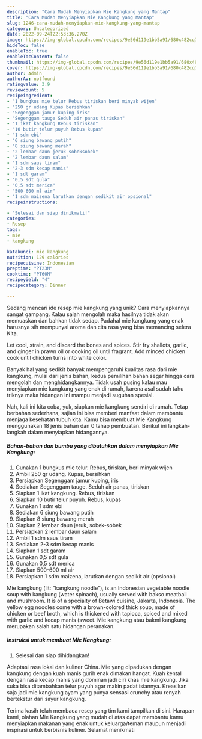 ```yaml
---
description: "Cara Mudah Menyiapkan Mie Kangkung yang Mantap"
title: "Cara Mudah Menyiapkan Mie Kangkung yang Mantap"
slug: 1246-cara-mudah-menyiapkan-mie-kangkung-yang-mantap
category: Uncategorized
date: 2022-09-24T22:53:36.270Z
image: https://img-global.cpcdn.com/recipes/9e56d119e1bb5a91/680x482cq70/mie-kangkung-foto-resep-utama.jpg
hideToc: false
enableToc: true
enableTocContent: false
thumbnail: https://img-global.cpcdn.com/recipes/9e56d119e1bb5a91/680x482cq70/mie-kangkung-foto-resep-utama.jpg
cover: https://img-global.cpcdn.com/recipes/9e56d119e1bb5a91/680x482cq70/mie-kangkung-foto-resep-utama.jpg
author: Admin
authorAv: notfound
ratingvalue: 3.9
reviewcount: 5
recipeingredient:
- "1 bungkus mie telur Rebus tiriskan beri minyak wijen"
- "250 gr udang Kupas bersihkan"
- "Segenggam jamur kuping iris"
- "Segenggam tauge Seduh air panas tiriskan"
- "1 ikat kangkung Rebus tiriskan"
- "10 butir telur puyuh Rebus kupas"
- "1 sdm ebi"
- "6 siung bawang putih"
- "8 siung bawang merah"
- "2 lembar daun jeruk sobeksobek"
- "2 lembar daun salam"
- "1 sdm saus tiram"
- "2-3 sdm kecap manis"
- "1 sdt garam"
- "0,5 sdt gula"
- "0,5 sdt merica"
- "500-600 ml air"
- "1 sdm maizena larutkan dengan sedikit air opsional"
recipeinstructions:

- "Selesai dan siap dinikmati!"
categories:
- Resep
tags:
- mie
- kangkung

katakunci: mie kangkung 
nutrition: 129 calories
recipecuisine: Indonesian
preptime: "PT23M"
cooktime: "PT60M"
recipeyield: "4"
recipecategory: Dinner

---
```





Sedang mencari ide resep mie kangkung yang unik? Cara menyiapkannya sangat gampang. Kalau salah mengolah maka hasilnya tidak akan memuaskan dan bahkan tidak sedap. Padahal mie kangkung yang enak harusnya sih mempunyai aroma dan cita rasa yang bisa memancing selera Kita.





Let cool, strain, and discard the bones and spices. Stir fry shallots, garlic, and ginger in prawn oil or cooking oil until fragrant. Add minced chicken cook until chicken turns into white color.

Banyak hal yang sedikit banyak mempengaruhi kualitas rasa dari mie kangkung, mulai dari jenis bahan, kedua pemilihan bahan segar hingga cara mengolah dan menghidangkannya. Tidak usah pusing kalau mau menyiapkan mie kangkung yang enak di rumah, karena asal sudah tahu triknya maka hidangan ini mampu menjadi suguhan spesial.






Nah, kali ini kita coba, yuk, siapkan mie kangkung sendiri di rumah. Tetap berbahan sederhana, sajian ini bisa memberi manfaat dalam membantu menjaga kesehatan tubuh kita. Kamu bisa membuat Mie Kangkung menggunakan 18 jenis bahan dan 0 tahap pembuatan. Berikut ini langkah-langkah dalam menyiapkan hidangannya.

<!--inarticleads1-->

##### Bahan-bahan dan bumbu yang dibutuhkan dalam menyiapkan Mie Kangkung:

1. Gunakan 1 bungkus mie telur. Rebus, tiriskan, beri minyak wijen
1. Ambil 250 gr udang. Kupas, bersihkan
1. Persiapkan Segenggam jamur kuping, iris
1. Sediakan Segenggam tauge. Seduh air panas, tiriskan
1. Siapkan 1 ikat kangkung. Rebus, tiriskan
1. Siapkan 10 butir telur puyuh. Rebus, kupas
1. Gunakan 1 sdm ebi
1. Sediakan 6 siung bawang putih
1. Siapkan 8 siung bawang merah
1. Siapkan 2 lembar daun jeruk, sobek-sobek
1. Persiapkan 2 lembar daun salam
1. Ambil 1 sdm saus tiram
1. Sediakan 2-3 sdm kecap manis
1. Siapkan 1 sdt garam
1. Gunakan 0,5 sdt gula
1. Gunakan 0,5 sdt merica
1. Siapkan 500-600 ml air
1. Persiapkan 1 sdm maizena, larutkan dengan sedikit air (opsional)


Mie kangkung (lit: &#34;kangkung noodle&#34;), is an Indonesian vegetable noodle soup with kangkung (water spinach), usually served with bakso meatball and mushroom. It is of a specialty of Betawi cuisine, Jakarta, Indonesia. The yellow egg noodles come with a brown-colored thick soup, made of chicken or beef broth, which is thickened with tapioca, spiced and mixed with garlic and kecap manis (sweet. Mie kangkung atau bakmi kangkung merupakan salah satu hidangan peranakan. 

<!--inarticleads2-->

##### Instruksi untuk membuat Mie Kangkung:


1. Selesai dan siap dihidangkan!

Adaptasi rasa lokal dan kuliner China. Mie yang dipadukan dengan kangkung dengan kuah manis gurih enak dimakan hangat. Kuah kental dengan rasa kecap manis yang dominan jadi ciri khas mie kangkung. Jika suka bisa ditambahkan telur puyuh agar makin padat isiannya. Kreasikan saja jadi mie kangkung ayam yang punya sensasi crunchy atau renyah bertekstur dari sayur kangkung. 

Terima kasih telah membaca resep yang tim kami tampilkan di sini. Harapan kami, olahan Mie Kangkung yang mudah di atas dapat membantu kamu menyiapkan makanan yang enak untuk keluarga/teman maupun menjadi inspirasi untuk berbisnis kuliner. Selamat menikmati
